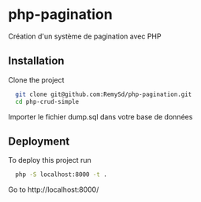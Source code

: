 # php-pagination
Création d'un système de pagination avec PHP

## Installation

Clone the project

```bash
  git clone git@github.com:RemySd/php-pagination.git
  cd php-crud-simple
```

Importer le fichier dump.sql dans votre base de données

## Deployment

To deploy this project run

```bash
  php -S localhost:8000 -t .
```

Go to http://localhost:8000/
